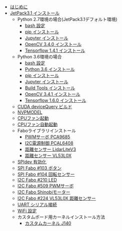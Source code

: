 
* [はじめに](README.md)
* [JetPack3.1 インストール](JetPack3.1/setup/jetpack3.1.md)
  * Python 2.7環境の場合(JetPack3.1デフォルト環境)
    * [bash 設定](JetPack3.1/setup/python3.6/bash.md)
    * [pip インストール](JetPack3.1/setup/python2.7/pip.md)
    * [Jupyter インストール](JetPack3.1/setup/python2.7/jupyter.md)
    * [OpenCV 3.4.0 インストール](JetPack3.1/setup/python2.7/opencv3.4.0.md)
    * [Tensorflow 1.4.1 インストール](JetPack3.1/setup/python2.7/tensorflow1.4.1.md)
  * Python 3.6環境の場合
    * [bash 設定](JetPack3.1/setup/python3.6/bash.md)
    * [Python 3.6 インストール](JetPack3.1/setup/python3.6/python3.6.md)
    * [pip インストール](JetPack3.1/setup/python3.6/pip.md)
    * [Jupyter インストール](JetPack3.1/setup/python3.6/jupyter.md)
    * [Build Tools インストール](JetPack3.1/setup/python3.6/build_tools.md)
    * [OpenCV 3.4.1 インストール](JetPack3.1/setup/python3.6/opencv3.4.1.md)
    * [Tensorflow 1.6.0 インストール](JetPack3.1/setup/python3.6/tensorflow1.6.0.md)
  * [CUDA deviceQuery ビルド](JetPack3.1/setup/cuda_devicequery.md)
  * [NVPMODEL](JetPack3.1/setup/nvpmodel.md)
  * [CPUファン起動](JetPack3.1/setup/cpufan.md)
  * [CPUファン自動起動](JetPack3.1/setup/cpufan_auto.md)
  * Faboライブラリインストール
    * [PWMサーボ PCA9685](JetPack3.1/setup/libfabo/pca9685.md)
    * [I2C電源制御 PCAL6408](JetPack3.1/setup/libfabo/pcal6408.md)
    * [距離センサー LidarLiteV3](JetPack3.1/setup/libfabo/lidarlitev3.md)
    * [距離センサー VL53L0X](JetPack3.1/setup/libfabo/vl53l0x.md)
  * [SPIdev 有効化](JetPack3.1/setup/spidev.md)
  * [SPI Fabo #103 ボタン](JetPack3.1/sample/sample_spi_103.md)
  * [SPI Fabo #104 回転センサー](JetPack3.1/sample/sample_spi_104.md)
  * [I2C Fabo #210 LED](JetPack3.1/sample/sample_led.md)
  * [I2C Fabo #509 PWMサーボ](JetPack3.1/sample/sample_servo.md)
  * [I2C Fabo Shinobiモーター](JetPack3.1/sample/sample_motor.md)
  * [I2C Fabo #224 VL53L0X 距離センサー](JetPack3.1/sample/sample_vl53l0x.md)
  * [UART シリアル接続](JetPack3.1/sample/sample_uart_serial.md)
  * [WiFi 設定](JetPack3.1/setup/wifi.md)
  * カスタムボード用カーネルインストール方法
    * [カスタムカーネル J140](JetPack3.1/custom_kernel/j140.md)

